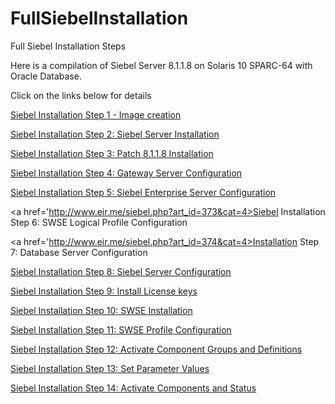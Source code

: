 # FullSiebelInstallation
Full Siebel Installation Steps

Here is a compilation of Siebel Server 8.1.1.8 on Solaris 10 SPARC-64 with Oracle Database.

Click on the links below for details

<a href='http://www.eir.me/siebel.php?art_id=368&cat=4'>Siebel Installation Step 1 - Image creation</a>

<a href='http://www.eir.me/siebel.php?art_id=369&cat=4'>Siebel Installation Step 2: Siebel Server Installation</a>

<a href='http://www.eir.me/siebel.php?art_id=370&cat=4'>Siebel Installation Step 3: Patch 8.1.1.8 Installation</a>

<a href='http://www.eir.me/siebel.php?art_id=371&cat=4'>Siebel Installation Step 4: Gateway Server Configuration</a>

<a href='http://www.eir.me/siebel.php?art_id=372&cat=4'>Siebel Installation Step 5: Siebel Enterprise Server Configuration</a>

<a href='http://www.eir.me/siebel.php?art_id=373&cat=4>Siebel Installation Step 6: SWSE Logical Profile Configuration</a>

<a href='http://www.eir.me/siebel.php?art_id=374&cat=4>Installation Step 7: Database Server Configuration</a>

<a href='http://www.eir.me/siebel.php?art_id=375&cat=4'>Siebel Installation Step 8: Siebel Server Configuration</a>

<a href='http://www.eir.me/siebel.php?art_id=376&cat=4'>Siebel Installation Step 9: Install License keys</a>

<a href='http://www.eir.me/siebel.php?art_id=377&cat=4'>Siebel Installation Step 10: SWSE Installation</a>

<a href='http://www.eir.me/siebel.php?art_id=378&cat=4'>Siebel Installation Step 11: SWSE Profile Configuration</a>

<a href='http://www.eir.me/siebel.php?art_id=379&cat=4'>Siebel Installation Step 12: Activate Component Groups and Definitions</a>

<a href='http://www.eir.me/siebel.php?art_id=380&cat=4'>Siebel Installation Step 13: Set Parameter Values</a>

<a href='http://www.eir.me/siebel.php?art_id=381&cat=4'>Siebel Installation Step 14: Activate Components and Status</a>
